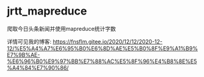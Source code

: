 # jrtt_mapreduce
爬取今日头条新闻并使用mapreduce统计字数

详情可见我的博客:
https://fnsflm.gitee.io/2020/12/12/2020-12-12/%E5%A4%A7%E6%95%B0%E6%8D%AE%E5%B0%8F%E9%A1%B9%E7%9B%AE-%E6%96%B0%E9%97%BB%E7%88%AC%E5%8F%96%E4%B8%8E%E5%A4%84%E7%90%86/
